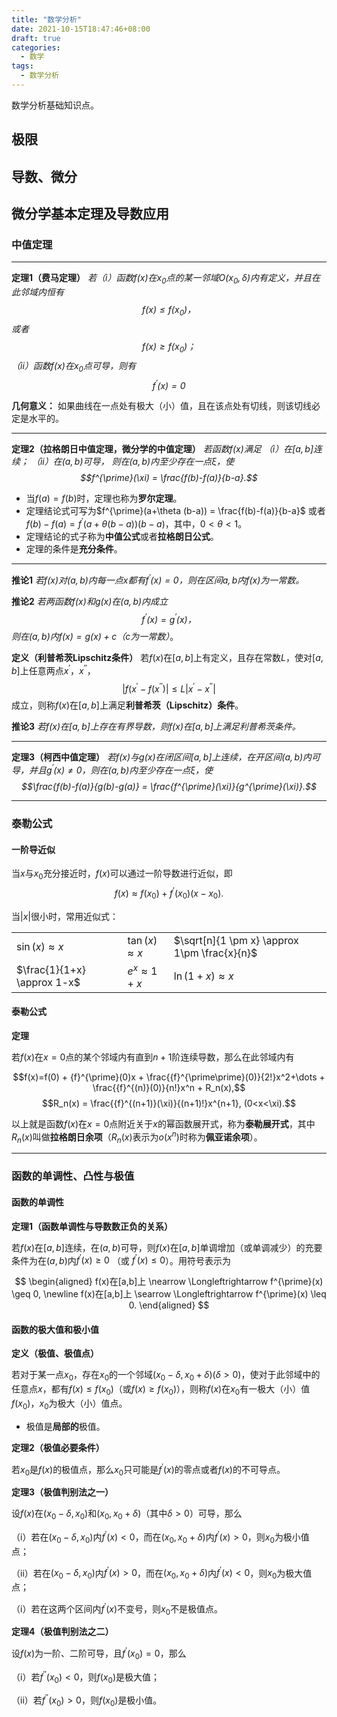 ```yaml
---
title: "数学分析"
date: 2021-10-15T18:47:46+08:00
draft: true
categories: 
  - 数学
tags: 
  - 数学分析
---
```


数学分析基础知识点。
<!--more-->

## 极限

## 导数、微分

## 微分学基本定理及导数应用

### 中值定理

---
**定理1（费马定理）**
 *若（i）函数$f(x)$在$x_0$点的某一邻域$O(x_0,\delta)$内有定义，并且在此邻域内恒有*
 *$$f(x) \leq f(x_0)，$$*
 *或者 $$f(x) \geq f(x_0)；$$*
 *（ii）函数$f(x)$在$x_0$点可导，则有*
 *$$f^{\prime}(x)=0$$*

**几何意义：** 如果曲线在一点处有极大（小）值，且在该点处有切线，则该切线必定是水平的。

---
**定理2（拉格朗日中值定理，微分学的中值定理）**
 *若函数$f(x)$满足*
 *（i）在$[a,b]$连续；*
 *（ii）在$(a,b)$可导，*
 *则在$(a,b)$内至少存在一点$\xi$，使*
 *$$f^{\prime}(\xi) = \frac{f(b)-f(a)}{b-a}.$$*

  - 当$f(a)=f(b)$时，定理也称为**罗尔定理**。
  - 定理结论式可写为$f^{\prime}(a+\theta (b-a)) = \frac{f(b)-f(a)}{b-a}$ 或者$f(b)-f(a) = f^{\prime}(a+\theta (b-a)) (b-a)$，其中，$0<\theta<1$。
  - 定理结论的式子称为**中值公式**或者**拉格朗日公式**。
  - 定理的条件是**充分条件**。

---
**推论1**
*若$f(x)$对$(a,b)$内每一点$x$都有$f^{\prime}(x)=0$，则在区间$a,b$内$f(x)$为一常数。*

**推论2**
*若两函数$f(x)$和$g(x)$在$(a,b)$内成立*
*$$f^{\prime}(x) = g^{\prime}(x)，$$*
*则在$(a,b)$内$f(x)=g(x)+c$（$c$为一常数）*。

**定义（利普希茨Lipschitz条件）**
 若$f(x)$在$[a,b]$上有定义，且存在常数$L$，使对$[a,b]$上任意两点$x^{\prime}$，$x^{\prime\prime}$，
 $$|f(x^{\prime}-f(x^{\prime\prime})| \leq L|x^{\prime}-x^{\prime\prime}|$$
 成立，则称$f(x)$在$[a,b]$上满足**利普希茨（Lipschitz）条件**。

 **推论3**
 *若$f(x)$在$[a,b]$上存在有界导数，则$f(x)$在$[a,b]$上满足利普希茨条件。*

 ---
 **定理3（柯西中值定理）**
 *若$f(x)$与$g(x)$在闭区间$[a,b]$上连续，在开区间$(a,b)$内可导，并且$g^{\prime}(x) \neq 0$，则在$(a,b)$内至少存在一点$\xi$，使*
 *$$\frac{f(b)-f(a)}{g(b)-g(a)} = \frac{f^{\prime}(\xi)}{g^{\prime}(\xi)}.$$*

---
### 泰勒公式

#### 一阶导近似

当$x$与$x_0$充分接近时，$f(x)$可以通过一阶导数进行近似，即
$$f(x) \approx f(x_0) + f^{\prime}(x_0)(x-x_0).$$

当$|x|$很小时，常用近似式：

||||
|-|-|-|
| $\sin(x) \approx x$ | $\tan(x) \approx x$ | $\sqrt[n]{1 \pm x} \approx 1\pm \frac{x}{n}$ |
| $\frac{1}{1+x} \approx 1-x$ | $e^x \approx 1+x$ | $\ln (1+x) \approx x$ |

#### 泰勒公式

**定理**

若$f(x)$在$x=0$点的某个邻域内有直到$n+1$阶连续导数，那么在此邻域内有

$$f(x)=f(0) + {f}^{\prime}(0)x + \frac{{f}^{\prime\prime}(0)}{2!}x^2+\dots + \frac{{f}^{(n)}(0)}{n!}x^n + R_n(x),$$
$$R_n(x) = \frac{{f}^{(n+1)}(\xi)}{(n+1)!}x^{n+1}, (0<x<\xi).$$

以上就是函数$f(x)$在$x=0$点附近关于$x$的幂函数展开式，称为**泰勒展开式**，其中$R_n(x)$叫做**拉格朗日余项**（$R_n(x)$表示为$o(x^n)$时称为**佩亚诺余项**）。

---
### 函数的单调性、凸性与极值

#### 函数的单调性

**定理1（函数单调性与导数数正负的关系）**

若$f(x)$在$[a,b]$连续，在$(a,b)$可导，则$f(x)$在$[a,b]$单调增加（或单调减少）的充要条件为在$(a,b)$内$f^{\prime}(x) \geq 0$ （或 $f^{\prime}(x) \leq 0$）。用符号表示为

$$
\begin{aligned}
f(x)在[a,b]上 \nearrow \Longleftrightarrow f^{\prime}(x) \geq 0, \newline
f(x)在[a,b]上 \searrow \Longleftrightarrow f^{\prime}(x) \leq 0.
\end{aligned}
$$

#### 函数的极大值和极小值

**定义（极值、极值点）**

若对于某一点$x_0$，存在$x_0$的一个邻域$(x_0-\delta, x_0+\delta)(\delta>0)$，使对于此邻域中的任意点$x$，都有$f(x) \leq f(x_0)$（或$f(x) \geq f(x_0)$），则称$f(x)$在$x_0$有一极大（小）值$f(x_0)$，$x_0$为极大（小）值点。

- 极值是**局部的**极值。

**定理2（极值必要条件）**

若$x_0$是$f(x)$的极值点，那么$x_0$只可能是$f^{\prime}(x)$的零点或者$f(x)$的不可导点。

**定理3（极值判别法之一）**

设$f(x)$在$(x_0-\delta,x_0)$和$(x_0,x_0+\delta)$（其中$\delta>0$）可导，那么

（i）若在$(x_0-\delta,x_0)$内$f^{\prime}(x)<0$，而在$(x_0,x_0+\delta)$内$f^{\prime}(x)>0$，则$x_0$为极小值点；

（ii）若在$(x_0-\delta,x_0)$内$f^{\prime}(x)>0$，而在$(x_0,x_0+\delta)$内$f^{\prime}(x)<0$，则$x_0$为极大值点；

（i）若在这两个区间内$f^{\prime}(x)$不变号，则$x_0$不是极值点。

**定理4（极值判别法之二）**

设$f(x)$为一阶、二阶可导，且$f^{\prime}(x_0)=0$，那么

（i）若$f^{\prime\prime}(x_0)<0$，则$f(x_0)$是极大值；

（ii）若$f^{\prime\prime}(x_0)>0$，则$f(x_0)$是极小值。